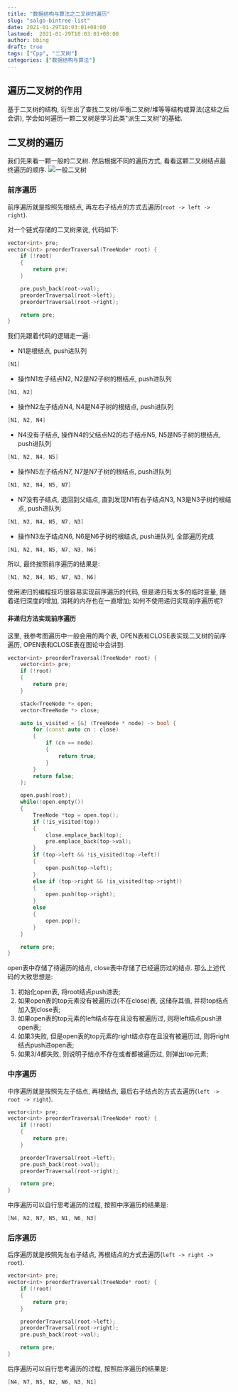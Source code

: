 ```yaml
---
title: "数据结构与算法之二叉树的遍历"
slug: "salgo-bintree-list"
date: 2021-01-29T10:03:01+08:00
lastmod:  2021-01-29T10:03:01+08:00
author: bbing
draft: true
tags: ["Cpp", "二叉树"]
categories: ["数据结构与算法"]
---
```


## 遍历二叉树的作用

基于二叉树的结构, 衍生出了查找二叉树/平衡二叉树/堆等等结构或算法(这些之后会讲), 学会如何遍历一颗二叉树是学习此类"派生二叉树"的基础.

## 二叉树的遍历

我们先来看一颗一般的二叉树. 然后根据不同的遍历方式, 看看这颗二叉树结点最终遍历的顺序.
![一般二叉树](https://s3.ax1x.com/2021/01/25/sOk8ij.png "二叉树")

### 前序遍历

前序遍历就是按照先根结点, 再左右子结点的方式去遍历(```root -> left -> right```).

对一个链式存储的二叉树来说, 代码如下:

```C++
vector<int> pre;
vector<int> preorderTraversal(TreeNode* root) {
    if (!root)
    {
        return pre;
    }

    pre.push_back(root->val);
    preorderTraversal(root->left);
    preorderTraversal(root->right);

    return pre;
}
```

我们先跟着代码的逻辑走一遍:

- N1是根结点, push进队列
```C++
[N1]
```

- 操作N1左子结点N2, N2是N2子树的根结点, push进队列
```C++
[N1, N2]
```

- 操作N2左子结点N4, N4是N4子树的根结点, push进队列
```C++
[N1, N2, N4]
```

- N4没有子结点, 操作N4的父结点N2的右子结点N5, N5是N5子树的根结点, push进队列
```C++
[N1, N2, N4, N5]
```

- 操作N5左子结点N7, N7是N7子树的根结点, push进队列
```C++
[N1, N2, N4, N5, N7]
```

- N7没有子结点, 退回到父结点, 直到发现N1有右子结点N3, N3是N3子树的根结点, push进队列
```C++
[N1, N2, N4, N5, N7, N3]
```

- 操作N3左子结点N6, N6是N6子树的根结点, push进队列, 全部遍历完成
```C++
[N1, N2, N4, N5, N7, N3, N6]
```

所以, 最终按照前序遍历的结果是:
```C++
[N1, N2, N4, N5, N7, N3, N6]
```

使用递归的编程技巧很容易实现前序遍历的代码, 但是递归有太多的临时变量, 随着递归深度的增加, 消耗的内存也在一直增加; 如何不使用递归实现前序遍历呢?

#### 非递归方法实现前序遍历

这里, 我参考图遍历中一般会用的两个表, OPEN表和CLOSE表实现二叉树的前序遍历, OPEN表和CLOSE表在图论中会讲到.
```C++
vector<int> preorderTraversal(TreeNode* root) {
    vector<int> pre;
    if (!root)
    {
        return pre;
    }

    stack<TreeNode *> open;
    vector<TreeNode *> close;

    auto is_visited = [&] (TreeNode * node) -> bool {
        for (const auto cn : close)
        {
            if (cn == node)
            {
                return true;
            }
        }
        return false;
    };

    open.push(root);
    while(!open.empty())
    {
        TreeNode *top = open.top();
        if (!is_visited(top))
        {
            close.emplace_back(top);
            pre.emplace_back(top->val);
        }
        if (top->left && !is_visited(top->left))
        {
            open.push(top->left);
        }
        else if (top->right && !is_visited(top->right))
        {
            open.push(top->right);
        }
        else
        {
            open.pop();
        }
    }

    return pre;
}
```

open表中存储了待遍历的结点, close表中存储了已经遍历过的结点. 那么上述代码的大致思想是:
1. 初始化open表, 将root结点push进表;
2. 如果open表的top元素没有被遍历过(不在close)表, 这储存其值, 并将top结点加入到close表;
3. 如果open表的top元素的left结点存在且没有被遍历过, 则将left结点push进open表;
4. 如果3失败, 但是open表的top元素的right结点存在且没有被遍历过, 则将right结点push进open表;
5. 如果3/4都失败, 则说明子结点不存在或者都被遍历过, 则弹出top元素;

### 中序遍历

中序遍历就是按照先左子结点, 再根结点, 最后右子结点的方式去遍历(```left -> root -> right```).

```C++
vector<int> pre;
vector<int> preorderTraversal(TreeNode* root) {
    if (!root)
    {
        return pre;
    }

    preorderTraversal(root->left);
    pre.push_back(root->val);
    preorderTraversal(root->right);

    return pre;
}
```

中序遍历可以自行思考遍历的过程, 按照中序遍历的结果是:
```C++
[N4, N2, N7, N5, N1, N6, N3]
```

### 后序遍历

后序遍历就是按照先左右子结点, 再根结点的方式去遍历(```left -> right -> root```).

```C++
vector<int> pre;
vector<int> preorderTraversal(TreeNode* root) {
    if (!root)
    {
        return pre;
    }

    preorderTraversal(root->left);
    preorderTraversal(root->right);
    pre.push_back(root->val);

    return pre;
}
```

后序遍历可以自行思考遍历的过程, 按照后序遍历的结果是:
```C++
[N4, N7, N5, N2, N6, N3, N1]
```
